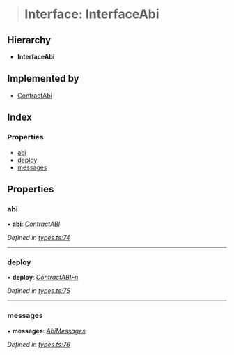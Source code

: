 > # Interface: InterfaceAbi

## Hierarchy

* **InterfaceAbi**

## Implemented by

* [ContractAbi](../classes/_abi_.contractabi.md)

## Index

### Properties

* [abi](_types_.interfaceabi.md#abi)
* [deploy](_types_.interfaceabi.md#deploy)
* [messages](_types_.interfaceabi.md#messages)

## Properties

###  abi

• **abi**: *[ContractABI](_types_.contractabi.md)*

*Defined in [types.ts:74](https://github.com/polkadot-js/api/blob/61065a2/packages/api-contract/src/types.ts#L74)*

___

###  deploy

• **deploy**: *[ContractABIFn](_types_.contractabifn.md)*

*Defined in [types.ts:75](https://github.com/polkadot-js/api/blob/61065a2/packages/api-contract/src/types.ts#L75)*

___

###  messages

• **messages**: *[AbiMessages](../modules/_types_.md#abimessages)*

*Defined in [types.ts:76](https://github.com/polkadot-js/api/blob/61065a2/packages/api-contract/src/types.ts#L76)*